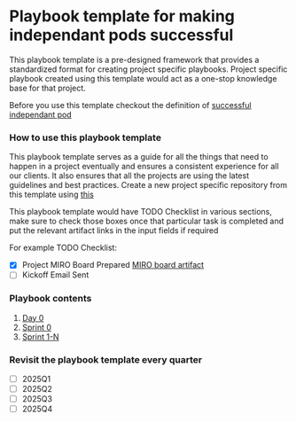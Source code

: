 # Playbook template for making independant pods successful 
This playbook template is a pre-designed framework that provides a standardized format for creating project specific playbooks. Project specific playbook created using this template would act as a one-stop knowledge base for that project. 

Before you use this template checkout the definition of [successful independant pod](./guidelines-for-successful-independat-pods.md) 

### How to use this playbook template

This playbook template serves as a guide for all the things that need to happen in a project eventually and ensures a consistent experience for all our clients. It also ensures that all the projects are using the latest guidelines and best practices. Create a new project specific repository from this template using [this](https://docs.github.com/en/repositories/creating-and-managing-repositories/creating-a-repository-from-a-template)

This playbook template would have TODO Checklist in various sections, make sure to check those boxes once that particular task is completed and put the relevant artifact links in the input fields if required

For example
TODO Checklist:
- [x] Project MIRO Board Prepared [MIRO board artifact](https://miro.com/app/board/uXjVLy8lmks=/)
- [ ] Kickoff Email Sent

### Playbook contents

1. [Day 0](./day-0/README.md)
2. [Sprint 0](./sprint-0/README.md)
3. [Sprint 1-N](./sprint-1-n/README.md)


### Revisit the playbook template every quarter
- [ ] 2025Q1
- [ ] 2025Q2
- [ ] 2025Q3
- [ ] 2025Q4
